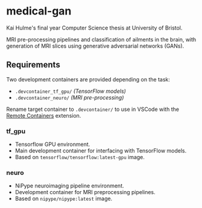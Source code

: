 # medical-gan

Kai Hulme's final year Computer Science thesis at University of Bristol.

MRI pre-processing pipelines and classification of ailments in the brain, with generation of MRI slices using generative adversarial networks (GANs).

## Requirements

Two development containers are provided depending on the task:

- `.devcontainer_tf_gpu/` _(TensorFlow models)_
- `.devcontainer_neuro/` _(MRI pre-processing)_

Rename target container to `.devcontainer/` to use in VSCode with the [Remote Containers](https://code.visualstudio.com/docs/remote/containers) extension.

### tf_gpu

- Tensorflow GPU environment.
- Main development container for interfacing with TensorFlow models.
- Based on `tensorflow/tensorflow:latest-gpu` image.

### neuro

- NiPype neuroimaging pipeline environment.
- Development container for MRI preprocessing pipelines.
- Based on `nipype/nipype:latest` image.


